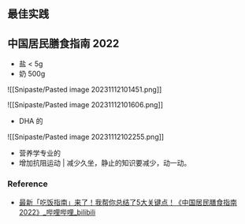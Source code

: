 ## 最佳实践

## 中国居民膳食指南 2022

- 盐 < 5g
- 奶 500g

![[Snipaste/Pasted image 20231112101451.png]]

![[Snipaste/Pasted image 20231112101606.png]]

- DHA 的

![[Snipaste/Pasted image 20231112102255.png]]

- 营养学专业的
- 增加抗阻运动 | 减少久坐，静止的知识要减少，动一动。

### Reference

- [最新「吃饭指南」来了！我帮你总结了5大关键点！《中国居民膳食指南2022》_哔哩哔哩_bilibili](https://www.bilibili.com/video/BV1qA4y1X71k/?spm_id_from=333.337.search-card.all.click&vd_source=25509bb582bc4a25d86d871d5cdffca3)
